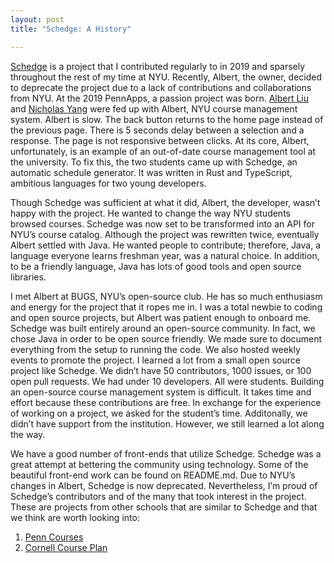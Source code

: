 ```yaml
---
layout: post
title: "Schedge: A History"

---
```


[Schedge](https://github.com/A1Liu/schedge) is a project that I contributed regularly to in 2019 and sparsely throughout the rest of my time at NYU. Recently, Albert, the owner, decided to deprecate the project due to a lack of contributions and collaborations from NYU.
At the 2019 PennApps, a passion project was born. [Albert Liu](https://a1liu.com/) and [Nicholas Yang](https://nicholasyang.com/) were fed up with Albert, NYU course management system. Albert is slow. The back button returns to the home page instead of the previous page. There is 5 seconds delay between a selection and a response. The page is not responsive between clicks. At its core, Albert, unfortunately, is an example of an out-of-date course management tool at the university. To fix this, the two students came up with Schedge, an automatic schedule generator. It was written in Rust and TypeScript, ambitious languages for two young developers.

Though Schedge was sufficient at what it did, Albert, the developer, wasn’t happy with the project. He wanted to change the way NYU students browsed courses. Schedge was now set to be transformed into an API for NYU’s course catalog. Although the project was rewritten twice, eventually Albert settled with Java. He wanted people to contribute; therefore, Java, a language everyone learns freshman year, was a natural choice. In addition, to be a friendly language, Java has lots of good tools and open source libraries.

I met Albert at BUGS, NYU’s open-source club. He has so much enthusiasm and energy for the project that it ropes me in. I was a total newbie to coding and open source projects, but Albert was patient enough to onboard me. Schedge was built entirely around an open-source community. In fact, we chose Java in order to be open source friendly. We made sure to document everything from the setup to running the code. We also hosted weekly events to promote the project. I learned a lot from a small open source project like Schedge. We didn’t have 50 contributors, 1000 issues, or 100 open pull requests. We had under 10 developers. All were students. Building an open-source course management system is difficult. It takes time and effort because these contributions are free. In exchange for the experience of working on a project, we asked for the student’s time. Additonally, we didn’t have support from the institution. However, we still learned a lot along the way.

We have a good number of front-ends that utilize Schedge. Schedge was a great attempt at bettering the community using technology. Some of the beautiful front-end work can be found on README.md.
Due to NYU’s changes in Albert, Schedge is now deprecated. Nevertheless, I’m proud of Schedge’s contributors and of the many that took interest in the project.
These are projects from other schools that are similar to Schedge and that we think are worth looking into:

1. [Penn Courses](https://github.com/pennlabs/penn-courses)
2. [Cornell Course Plan](https://github.com/cornell-dti/course-plan)
